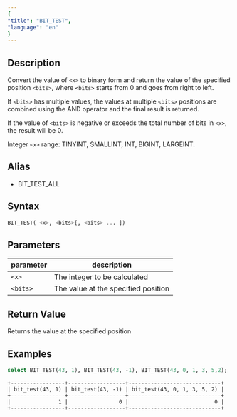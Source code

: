```yaml
---
{
"title": "BIT_TEST",
"language": "en"
}
---
```


## Description
Convert the value of `<x>` to binary form and return the value of the specified position `<bits>`, where `<bits>` starts from 0 and goes from right to left.

If `<bits>` has multiple values, the values at multiple `<bits>` positions are combined using the AND operator and the final result is returned.

If the value of `<bits>` is negative or exceeds the total number of bits in `<x>`, the result will be 0.

Integer `<x>` range: TINYINT, SMALLINT, INT, BIGINT, LARGEINT.

## Alias
- BIT_TEST_ALL

## Syntax
```sql
BIT_TEST( <x>, <bits>[, <bits> ... ])
```

## Parameters
| parameter | description |
|-----------|-------------|
| `<x>`     | The integer to be calculated     |
| `<bits>`  | The value at the specified position      |

## Return Value

Returns the value at the specified position

## Examples

```sql
select BIT_TEST(43, 1), BIT_TEST(43, -1), BIT_TEST(43, 0, 1, 3, 5,2);
```

```text
+-----------------+------------------+-----------------------------+
| bit_test(43, 1) | bit_test(43, -1) | bit_test(43, 0, 1, 3, 5, 2) |
+-----------------+------------------+-----------------------------+
|               1 |                0 |                           0 |
+-----------------+------------------+-----------------------------+
```